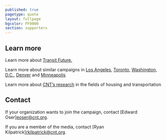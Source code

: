 ```yaml
---
published: true
pagetype: quote
layout: fullpage
bgcolor: FF8000
section: supporters
---
```


## Learn more

Learn more about [Transit Future.](http://transitfuture.org)

Learn more about similar campaigns in [Los Angeles](http://www.metro.net/projects/measurer/), [Toronto](http://www.metrolinx.com/thebigmove/en/default.aspx), [Washington, D.C.](http://www.dullesmetro.com/index.html), [Denver](http://www.rtd-fastracks.com/main_1) and [Minneapolis](http://www.metrocouncil.org/Transportation/Planning/2030-Transportation-Policy-Plan.aspx)

Learn more about [CNT’s research](http://www.cnt.org/resources/) in the fields of housing and transportation  
  

## Contact

If your organization wants to join the campaign, contact [Edward Oser]<eoser@cnt.org>.

If you are a member of the media, contact [Ryan Kilpatrick]<rkilpatrick@cnt.org>.